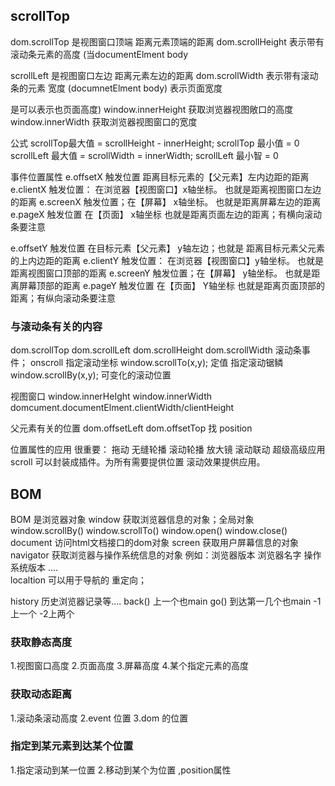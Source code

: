 ## scrollTop
dom.scrollTop 是视图窗口顶端 距离元素顶端的距离
dom.scrollHeight 表示带有滚动条元素的高度 (当documentElment body 

scrollLeft 是视图窗口左边 距离元素左边的距离
dom.scrollWidth  表示带有滚动条的元素 宽度 (documnetElment body) 表示页面宽度

是可以表示也页面高度)
window.innerHeight 获取浏览器视图敞口的高度
window.innerWidth  获取浏览器视图窗口的宽度

公式
scrollTop最大值 =  scrollHeight - innerHeight;
scrollTop 最小值 = 0 
scrollLeft 最大值 = scrollWidth = innerWidth;
scrollLeft 最小智 = 0 

事件位置属性
e.offsetX 触发位置 距离目标元素的【父元素】左内边距的距离
e.clientX 触发位置： 在浏览器【视图窗口】x轴坐标。 也就是距离视图窗口左边的距离
e.screenX 触发位置；在【屏幕】 x轴坐标。 也就是距离屏幕左边的距离
e.pageX 触发位置 在【页面】 x轴坐标  也就是距离页面左边的距离；有横向滚动条要注意 

e.offsetY 触发位置  在目标元素【父元素】 y轴左边；也就是 距离目标元素父元素的上内边距的距离
e.clientY 触发位置： 在浏览器【视图窗口】y轴坐标。 也就是距离视图窗口顶部的距离
e.screenY 触发位置；在【屏幕】 y轴坐标。 也就是距离屏幕顶部的距离
e.pageY 触发位置 在【页面】 Y轴坐标  也就是距离页面顶部的距离；有纵向滚动条要注意 

### 与滚动条有关的内容
dom.scrollTop dom.scrollLeft
dom.scrollHeight dom.scrollWidth 
滚动条事件； onscroll 
指定滚动坐标  window.scrollTo(x,y); 定值
指定滚动锯鳞  window.scrollBy(x,y); 可变化的滚动位置

视图窗口
window.innerHeIght window.innerWidth 
domcument.documentElment.clientWidth/clientHeight 

父元素有关的位置
dom.offsetLeft dom.offsetTop  找 position

位置属性的应用 很重要：
拖动   无缝轮播   滚动轮播  放大镜   滚动联动
超级高级应用 scroll 可以封装成插件。为所有需要提供位置 滚动效果提供应用。 

## BOM
BOM 是浏览器对象
window 获取浏览器信息的对象；全局对象
   window.scrollBy()
   window.scrollTo()
   window.open()
   window.close()
document 访问html文档接口的dom对象
screen 获取用户屏幕信息的对象
navigator 获取浏览器与操作系统信息的对象
      例如：浏览器版本 浏览器名字 操作系统版本 ....  
localtion 可以用于导航的  重定向；
      
history 历史浏览器记录等....
    back() 上一个也main
    go()  到达第一几个也main   -1 上一个 -2上两个

### 获取静态高度
1.视图窗口高度
2.页面高度
3.屏幕高度
4.某个指定元素的高度

### 获取动态距离
1.滚动条滚动高度
2.event 位置
3.dom 的位置

### 指定到某元素到达某个位置
1.指定滚动到某一位置
2.移动到某个为位置 ,position属性
